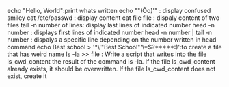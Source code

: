 echo "Hello, World":print whats written
echo "\"(Ôo)'" : display confused smiley
cat /etc/passwd : display content
cat file file : dispaly content of two files
tail -n number of lines: display last lines of indicated number
head -n number : displays first lines of indicated number
head -n number | tail -n number : dispalys a specific line depending on the number written in head command
echo Best school > '\*\\'"Best School"\'\\*$\?\*\*\*\*\*:)':to create a file that has weird name
ls -la >> file : Write a script that writes into the file ls_cwd_content the result of the command ls -la. If the file ls_cwd_content already exists, it should be overwritten. If the file ls_cwd_content does not exist, create it 
